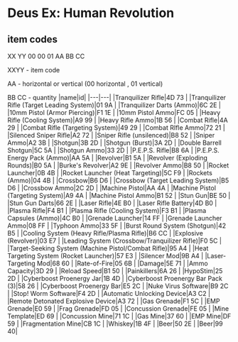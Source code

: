 # Deus Ex: Human Revolution
## item codes
XX YY 00 00 01 AA BB CC 

XXYY - item code 

AA - horizontal or vertical (00 horizontal , 01 vertical) 

BB CC - quantity 
|name|id|
|---|---|
|Tranquilizer Rifle|4D 73 |
|Tranquilizer Rifle (Target Leading System)|01 9A |
|Tranquilizer Darts (Ammo)|6C 2E |
|10mm Pistol (Armor Piercing)|F1 1E |
|10mm Pistol Ammo|FC 05 |
|Heavy Rifle (Cooling System)|A9 99 |
|Heavy Rifle Ammo|1B 56 |
|Combat Rifle|4A 29 |
|Combat Rifle (Targeting System)|49 29 |
|Combat RIfle Ammo|72 21 |
|Silenced Sniper Rifle|A2 72 |
|Sniper Rifle (unsilenced)|B8 52 |
|Sniper Ammo|A2 3B |
|Shotgun|3B 2D |
|Shotgun (Burst)|3A 2D |
|Double Barrell Shotgun|5C 5A |
|Shotgun Ammo|33 2D |
|P.E.P.S. Rifle|B8 6A |
|P.E.P.S. Energy Pack (Ammo)|AA 5A |
|Revolver|B1 5A |
|Revolver (Exploding Rounds)|B0 5A |
|Burke's Revolver|A2 9E |
|Revolver Ammo|B8 50 |
|Rocket Launcher|0B 4B |
|Rocket Launcher (Heat Targeting)|5C F9 |
|Rockets (Ammo)|04 4B |
|Crossbow|B6 D6 |
|Crossbow (Target Leading System)|B5 D6 |
|Crossbow Ammo|2C 2D |
|Machine Pistol|AA 4A |
|Machine Pistol (Targeting System)|A9 4A |
|Machine Pistol Ammo|B1 52 |
|Stun Gun|BE 50 |
|Stun Gun Darts|66 2E |
|Laser Rifle|4E B0 |
|Laser Rifle Battery|4D B0 |
|Plasma Rifle|F4 B1 |
|Plasma Rifle (Cooling System)|F3 B1 |
|Plasma Capsules (Ammo)|4C B0 |
|Grenade Launcher|14 FF |
|Grenade Launcher Ammo|08 FF |
|Typhoon Ammo|33 5F |
|Burst Round System (Shotgun)|42 B5 |
|Cooling System (Heavy Rifle/Plasma Rifle)|B6 CC |
|Explosive (Revolver)|03 E7 |
|Leading System (Crossbow/Tranquilizer Rifle)|F0 5C |
|Target-Seeking System (Machine Pistol/Combat Rifle)|95 A4 |
|Heat Targeting System (Rocket Launcher)|57 E3 |
|Silencer Mod|9B A4 |
|Laser-Targeting Mod|68 60 |
|Rate-of-Fire|05 6B |
|Damage|5E 71 |
|Ammo Capacity|3D 29 |
|Reload Speed|B1 50 |
|Painkillers|6A 26 |
|HypoStim|25 2D |
|Cyberboost Proenergy Jar|1B 4D |
|Cyberboost Proenergy Bar Pack (3)|58 26 |
|Cyberboost Proenergy Bar|E5 2C |
|Nuke Virus Software|B9 2C |
|Stop! Worm Software|F4 2D |
|Automatic Unlocking Device|A3 C2 |
|Remote Detonated Explosive Device|A3 72 |
|Gas Grenade|F1 5C |
|EMP Grenade|E0 59 |
|Frag Grenade|FD 05 |
|Concussion Grenade|FE 05 |
|Mine Template|ED 69 |
|Concussion Mine|71 1C |
|Gas Mine|37 60 |
|EMP Mine|DF 59 |
|Fragmentation Mine|CB 1C |
|Whiskey|1B 4F |
|Beer|50 2E |
|Beer|99 40|






